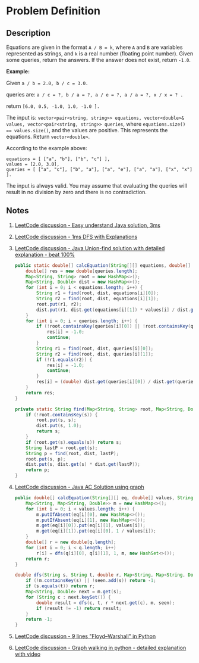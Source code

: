 # Problem Definition

## Description

Equations are given in the format `A / B = k`, where `A` and `B` are variables represented as strings, and `k` is a real number (floating point number). Given some queries, return the answers. If the answer does not exist, return `-1.0`.

**Example:**

Given `a / b = 2.0, b / c = 3.0.`

queries are: `a / c = ?, b / a = ?, a / e = ?, a / a = ?, x / x = ? .`

return `[6.0, 0.5, -1.0, 1.0, -1.0 ].`

The input is: `vector<pair<string, string>> equations, vector<double>& values, vector<pair<string, string>> queries`, where `equations.size() == values.size()`, and the values are positive. This represents the equations. Return `vector<double>`.

According to the example above:

```text
equations = [ ["a", "b"], ["b", "c"] ],
values = [2.0, 3.0],
queries = [ ["a", "c"], ["b", "a"], ["a", "e"], ["a", "a"], ["x", "x"] ].
```

The input is always valid. You may assume that evaluating the queries will result in no division by zero and there is no contradiction.

## Notes

1. [LeetCode discussion - Easy understand Java solution, 3ms](https://leetcode.com/explore/interview/card/google/61/trees-and-graphs/331/discuss/88287/Esay-understand-Java-solution-3ms)
1. [LeetCode discussion - 1ms DFS with Explanations](https://leetcode.com/explore/interview/card/google/61/trees-and-graphs/331/discuss/171649/1ms-DFS-with-Explanations)
1. [LeetCode discussion - Java Union-find solution with detailed explanation - beat 100%](https://leetcode.com/explore/interview/card/google/61/trees-and-graphs/331/discuss/147281/Java-Union-find-solution-with-detailed-explanation-beat-100)

    ```java
    public static double[] calcEquation(String[][] equations, double[] values, String[][] queries) {
        double[] res = new double[queries.length];
        Map<String, String> root = new HashMap<>();
        Map<String, Double> dist = new HashMap<>();
        for (int i = 0; i < equations.length; i++) {
            String r1 = find(root, dist, equations[i][0]);
            String r2 = find(root, dist, equations[i][1]);
            root.put(r1, r2);
            dist.put(r1, dist.get(equations[i][1]) * values[i] / dist.get(equations[i][0]));
        }
        for (int i = 0; i < queries.length; i++) {
            if (!root.containsKey(queries[i][0]) || !root.containsKey(queries[i][1])) {
                res[i] = -1.0;
                continue;
            }
            String r1 = find(root, dist, queries[i][0]);
            String r2 = find(root, dist, queries[i][1]);
            if (!r1.equals(r2)) {
                res[i] = -1.0;
                continue;
            }
            res[i] = (double) dist.get(queries[i][0]) / dist.get(queries[i][1]);
        }
        return res;
    }

    private static String find(Map<String, String> root, Map<String, Double> dist, String s) {
        if (!root.containsKey(s)) {
            root.put(s, s);
            dist.put(s, 1.0);
            return s;
        }
        if (root.get(s).equals(s)) return s;
        String lastP = root.get(s);
        String p = find(root, dist, lastP);
        root.put(s, p);
        dist.put(s, dist.get(s) * dist.get(lastP));
        return p;
    }
    ```
1. [LeetCode discussion - Java AC Solution using graph](https://leetcode.com/explore/interview/card/google/61/trees-and-graphs/331/discuss/88169/Java-AC-Solution-using-graph)

    ```java
    public double[] calcEquation(String[][] eq, double[] values, String[][] q) {
        Map<String, Map<String, Double>> m = new HashMap<>();
        for (int i = 0; i < values.length; i++) {
            m.putIfAbsent(eq[i][0], new HashMap<>());
            m.putIfAbsent(eq[i][1], new HashMap<>());
            m.get(eq[i][0]).put(eq[i][1], values[i]);
            m.get(eq[i][1]).put(eq[i][0], 1 / values[i]);
        }
        double[] r = new double[q.length];
        for (int i = 0; i < q.length; i++)
            r[i] = dfs(q[i][0], q[i][1], 1, m, new HashSet<>());
        return r;
    }

    double dfs(String s, String t, double r, Map<String, Map<String, Double>> m, Set<String> seen) {
        if (!m.containsKey(s) || !seen.add(s)) return -1;
        if (s.equals(t)) return r;
        Map<String, Double> next = m.get(s);
        for (String c : next.keySet()) {
            double result = dfs(c, t, r * next.get(c), m, seen);
            if (result != -1) return result;
        }
        return -1;
    }
    ```

1. [LeetCode discussion - 9 lines "Floyd–Warshall" in Python](https://leetcode.com/explore/interview/card/google/61/trees-and-graphs/331/discuss/88175/9-lines-"FloydWarshall"-in-Python)
1. [LeetCode discussion - Graph walking in python - detailed explanation with video](https://leetcode.com/explore/interview/card/google/61/trees-and-graphs/331/discuss/88262/graph-walking-in-python-detailed-explanation-with-video)